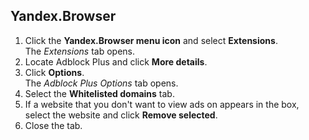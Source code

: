 ## Yandex.Browser

1. Click the **Yandex.Browser menu icon** and select **Extensions**.
<br>The *Extensions* tab opens.
2. Locate Adblock Plus and click **More details**.
3. Click **Options**.
<br>The *Adblock Plus Options* tab opens.
4. Select the **Whitelisted domains** tab.
5. If a website that you don't want to view ads on appears in the box, select the website and click **Remove selected**.
6. Close the tab.
